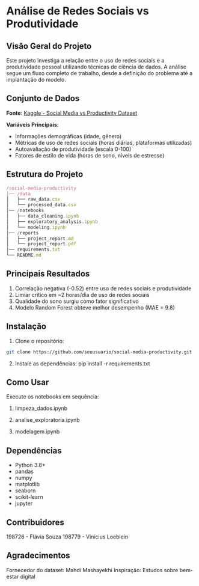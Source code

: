 # Análise de Redes Sociais vs Produtividade

## Visão Geral do Projeto

Este projeto investiga a relação entre o uso de redes sociais e a produtividade pessoal utilizando técnicas de ciência de dados. A análise segue um fluxo completo de trabalho, desde a definição do problema até a implantação do modelo.

## Conjunto de Dados

**Fonte**: [Kaggle - Social Media vs Productivity Dataset](https://www.kaggle.com/datasets/mahdimashayekhi/social-media-vs-productivity)

**Variáveis Principais**:
- Informações demográficas (idade, gênero)
- Métricas de uso de redes sociais (horas diárias, plataformas utilizadas)
- Autoavaliação de produtividade (escala 0-100)
- Fatores de estilo de vida (horas de sono, níveis de estresse)

## Estrutura do Projeto
```js
/social-media-productivity
│── /data
│   ├── raw_data.csv
│   └── processed_data.csv
│── /notebooks
│   ├── data_cleaning.ipynb
│   ├── exploratory_analysis.ipynb
│   └── modeling.ipynb
│── /reports
│   ├── project_report.md
│   └── project_report.pdf
│── requirements.txt
└── README.md
```


## Principais Resultados

1. Correlação negativa (-0.52) entre uso de redes sociais e produtividade
2. Limiar crítico em ~2 horas/dia de uso de redes sociais
3. Qualidade do sono surgiu como fator significativo
4. Modelo Random Forest obteve melhor desempenho (MAE = 9.8)

## Instalação

1. Clone o repositório:
```bash
git clone https://github.com/seuusuario/social-media-productivity.git
```

2. Instale as dependências:
pip install -r requirements.txt

## Como Usar
Execute os notebooks em sequência:

1. limpeza_dados.ipynb

2. analise_exploratoria.ipynb

3. modelagem.ipynb

## Dependências

* Python 3.8+
* pandas
* numpy
* matplotlib
* seaborn
* scikit-learn
* jupyter

## Contribuidores
198726 - Flávia Souza
198779 - Vinicius Loeblein

## Agradecimentos
Fornecedor do dataset: Mahdi Mashayekhi
Inspiração: Estudos sobre bem-estar digital
